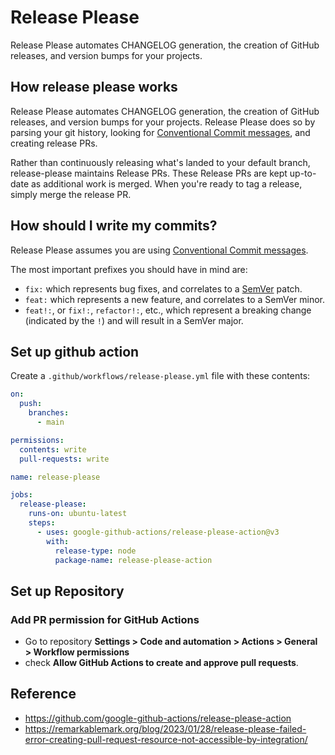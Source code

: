 # Release Please

Release Please automates CHANGELOG generation, the creation of GitHub releases, and version bumps for your projects.

## How release please works

Release Please automates CHANGELOG generation, the creation of GitHub releases, and version bumps for your projects. Release Please does so by parsing your git history, looking for [Conventional Commit messages](https://www.conventionalcommits.org/), and creating release PRs.

Rather than continuously releasing what's landed to your default branch, release-please maintains Release PRs. These Release PRs are kept up-to-date as additional work is merged. When you're ready to tag a release, simply merge the release PR.


## How should I write my commits?

Release Please assumes you are using [Conventional Commit messages](https://www.conventionalcommits.org/).

The most important prefixes you should have in mind are:

* `fix:` which represents bug fixes, and correlates to a [SemVer](https://semver.org/)
  patch.
* `feat:` which represents a new feature, and correlates to a SemVer minor.
* `feat!:`,  or `fix!:`, `refactor!:`, etc., which represent a breaking change
  (indicated by the `!`) and will result in a SemVer major.


## Set up github action

Create a `.github/workflows/release-please.yml` file with these contents:

```yml
on:
  push:
    branches:
      - main

permissions:
  contents: write
  pull-requests: write

name: release-please

jobs:
  release-please:
    runs-on: ubuntu-latest
    steps:
      - uses: google-github-actions/release-please-action@v3
        with:
          release-type: node
          package-name: release-please-action
```

## Set up Repository

### Add PR permission for GitHub Actions

- Go to repository **Settings > Code and automation > Actions > General > Workflow permissions** 
- check **Allow GitHub Actions to create and approve pull requests**.


## Reference

- https://github.com/google-github-actions/release-please-action
- https://remarkablemark.org/blog/2023/01/28/release-please-failed-error-creating-pull-request-resource-not-accessible-by-integration/